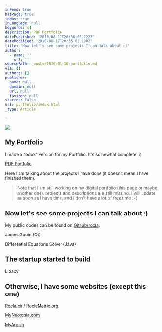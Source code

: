 ```yaml
---
inFeed: true
hasPage: true
inNav: true
inLanguage: null
keywords: []
description: PDF Portfolio
datePublished: '2016-08-17T20:36:06.222Z'
dateModified: '2016-08-17T20:36:02.298Z'
title: 'Now let''s see some projects I can talk about :)'
author:
  - name: ''
    url: ''
sourcePath: _posts/2016-03-16-portfolio.md
via: {}
authors: []
publisher:
  name: null
  domain: null
  url: null
  favicon: null
starred: false
url: portfolio/index.html
_type: Article

---
```

![](https://s3-us-west-2.amazonaws.com/the-grid-img/p/6e5146e260a775bb754aa4b7bb609caaf9d0cfc7.png)

## My Portfolio

I made a "book" version for my Portfolio. It's somewhat complete. :) 

[PDF Portfolio][0]

Here I am talking about the projects I have done (it doesn't mean I have finished them). 
> 
> Note that I am still working on my digital portfolio (this page or maybe another one), projects and descriptions are still missing. I will update as soon as I have time, and I don't have a lot of free time :-(

## Now let's see some projects I can talk about :)

My public codes can be found on [Github/rocla][1].

James Gouin (Qt)

Differential Equations Solver (Java)

## The startup started to build

Libacy

## Otherwise, I have some websites (except this one)

[Rocla.ch][2] / [RoclaMatrix.org][3]

[MyNeotopia.com][4]

[MyArc.ch][5]

[0]: https://www.dropbox.com/s/f1s4ci3jo2zfpgy/RomainClaret-portfolio-august-2016.pdf?dl=0
[1]: http://www.github.com/rocla
[2]: http://www.rocla.ch/
[3]: http://www.roclamatrix.org/
[4]: http://myneotopia.com/
[5]: http://myarc.ch/